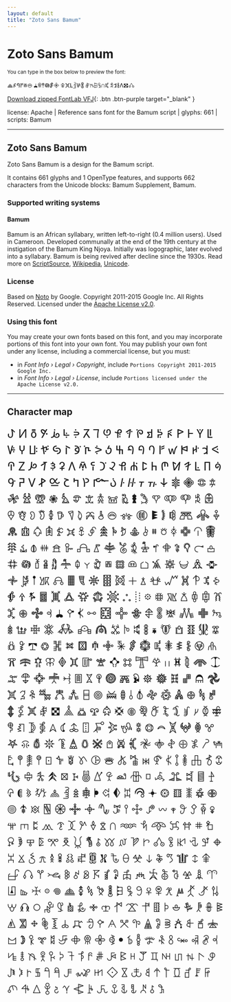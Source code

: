 ```yaml
---
layout: default
title: "Zoto Sans Bamum"
---
```


# Zoto Sans Bamum

<small>You can type in the box below to preview the font:</small>

<div contenteditable="true" class="texteditor" style="font-family: 'Zoto Sans Bamum';">
<p spellcheck="false">𖦺ꚯꛀꛂ𖡖𖠟 𖢇𖧶𖤣𖡎𖢯𖧷 𖦢𖣙ꛚ𖥌ꚴ𖢏 𖣮𖨅𖦿𖧀𖥵𖢱 𖠓ꛆ𖢴ꛎ𖣯𖦊</p>
</div>

[Download zipped FontLab VFJ](https://downgit.github.io/#/home?url=https://github.com/fontlabcom/getgo-fonts/blob/main/getgo-fonts/apache/zotosans/zotosans-bamum.vfj){: .btn .btn-purple target="_blank" }

license: Apache \| Reference sans font for the Bamum script \| glyphs: 661 \| scripts: Bamum

---


## Zoto Sans Bamum

Zoto Sans Bamum is a design for the Bamum script.

It contains 661 glyphs and 1 OpenType features, and supports 662 characters from the Unicode blocks: Bamum Supplement, Bamum.


### Supported writing systems


#### Bamum

Bamum is an African syllabary, written left-to-right (0.4 million users). Used in Cameroon. Developed communally at the end of the 19th century at the instigation of the Bamum King Njoya. Initially was logographic, later evolved into a syllabary. Bamum is being revived after decline since the 1930s. Read more on [ScriptSource](https://scriptsource.org/scr/Bamu), [Wikipedia](https://en.wikipedia.org/wiki/ISO_15924:Bamu), [Unicode](https://www.unicode.org/versions/Unicode13.0.0/ch19.pdf#G45398).


### License

Based on [Noto](https://github.com/notofonts) by Google. Copyright 2011-2015 Google Inc. All Rights Reserved. Licensed under the [Apache License v2.0](https://www.apache.org/licenses/LICENSE-2.0.txt).

### Using this font

You may create your own fonts based on this font, and you may incorporate portions of this font into your own font. You may publish your own font under any license, including a commercial license, but you must:

- in _Font Info › Legal › Copyright_, include `Portions Copyright 2011-2015 Google Inc.`
- in _Font Info › Legal › License_, include `Portions licensed under the Apache License v2.0.`


---

## Character map

<div style="font-family: 'Zoto Sans Bamum'; font-size: 2em;">
ꚠ ꚡ ꚢ ꚣ ꚤ ꚥ ꚦ ꚧ ꚨ ꚩ ꚪ ꚫ ꚬ ꚭ ꚮ ꚯ ꚰ ꚱ ꚲ ꚳ ꚴ ꚵ ꚶ ꚷ ꚸ ꚹ ꚺ ꚻ ꚼ ꚽ ꚾ ꚿ ꛀ ꛁ ꛂ ꛃ ꛄ ꛅ ꛆ ꛇ ꛈ ꛉ ꛊ ꛋ ꛌ ꛍ ꛎ ꛏ ꛐ ꛑ ꛒ ꛓ ꛔ ꛕ ꛖ ꛗ ꛘ ꛙ ꛚ ꛛ ꛜ ꛝ ꛞ ꛟ ꛠ ꛡ ꛢ ꛣ ꛤ ꛥ ꛰ ꛱ ꛲ ꛳ ꛴ ꛵ ꛶ ꛷ 𖠀 𖠁 𖠂 𖠃 𖠄 𖠅 𖠆 𖠇 𖠈 𖠉 𖠊 𖠋 𖠌 𖠍 𖠎 𖠏 𖠐 𖠑 𖠒 𖠓 𖠔 𖠕 𖠖 𖠗 𖠘 𖠙 𖠚 𖠛 𖠜 𖠝 𖠞 𖠟 𖠠 𖠡 𖠢 𖠣 𖠤 𖠥 𖠦 𖠧 𖠨 𖠩 𖠪 𖠫 𖠬 𖠭 𖠮 𖠯 𖠰 𖠱 𖠲 𖠳 𖠴 𖠵 𖠶 𖠷 𖠸 𖠹 𖠺 𖠻 𖠼 𖠽 𖠾 𖠿 𖡀 𖡁 𖡂 𖡃 𖡄 𖡅 𖡆 𖡇 𖡈 𖡉 𖡊 𖡋 𖡌 𖡍 𖡎 𖡏 𖡐 𖡑 𖡒 𖡓 𖡔 𖡕 𖡖 𖡗 𖡘 𖡙 𖡚 𖡛 𖡜 𖡝 𖡞 𖡟 𖡠 𖡡 𖡢 𖡣 𖡤 𖡥 𖡦 𖡧 𖡨 𖡩 𖡪 𖡫 𖡬 𖡭 𖡮 𖡯 𖡰 𖡱 𖡲 𖡳 𖡴 𖡵 𖡶 𖡷 𖡸 𖡹 𖡺 𖡻 𖡼 𖡽 𖡾 𖡿 𖢀 𖢁 𖢂 𖢃 𖢄 𖢅 𖢆 𖢇 𖢈 𖢉 𖢊 𖢋 𖢌 𖢍 𖢎 𖢏 𖢐 𖢑 𖢒 𖢓 𖢔 𖢕 𖢖 𖢗 𖢘 𖢙 𖢚 𖢛 𖢜 𖢝 𖢞 𖢟 𖢠 𖢡 𖢢 𖢣 𖢤 𖢥 𖢦 𖢧 𖢨 𖢩 𖢪 𖢫 𖢬 𖢭 𖢮 𖢯 𖢰 𖢱 𖢲 𖢳 𖢴 𖢵 𖢶 𖢷 𖢸 𖢹 𖢺 𖢻 𖢼 𖢽 𖢾 𖢿 𖣀 𖣁 𖣂 𖣃 𖣄 𖣅 𖣆 𖣇 𖣈 𖣉 𖣊 𖣋 𖣌 𖣍 𖣎 𖣏 𖣐 𖣑 𖣒 𖣓 𖣔 𖣕 𖣖 𖣗 𖣘 𖣙 𖣚 𖣛 𖣜 𖣝 𖣞 𖣟 𖣠 𖣡 𖣢 𖣣 𖣤 𖣥 𖣦 𖣧 𖣨 𖣩 𖣪 𖣫 𖣬 𖣭 𖣮 𖣯 𖣰 𖣱 𖣲 𖣳 𖣴 𖣵 𖣶 𖣷 𖣸 𖣹 𖣺 𖣻 𖣼 𖣽 𖣾 𖣿 𖤀 𖤁 𖤂 𖤃 𖤄 𖤅 𖤆 𖤇 𖤈 𖤉 𖤊 𖤋 𖤌 𖤍 𖤎 𖤏 𖤐 𖤑 𖤒 𖤓 𖤔 𖤕 𖤖 𖤗 𖤘 𖤙 𖤚 𖤛 𖤜 𖤝 𖤞 𖤟 𖤠 𖤡 𖤢 𖤣 𖤤 𖤥 𖤦 𖤧 𖤨 𖤩 𖤪 𖤫 𖤬 𖤭 𖤮 𖤯 𖤰 𖤱 𖤲 𖤳 𖤴 𖤵 𖤶 𖤷 𖤸 𖤹 𖤺 𖤻 𖤼 𖤽 𖤾 𖤿 𖥀 𖥁 𖥂 𖥃 𖥄 𖥅 𖥆 𖥇 𖥈 𖥉 𖥊 𖥋 𖥌 𖥍 𖥎 𖥏 𖥐 𖥑 𖥒 𖥓 𖥔 𖥕 𖥖 𖥗 𖥘 𖥙 𖥚 𖥛 𖥜 𖥝 𖥞 𖥟 𖥠 𖥡 𖥢 𖥣 𖥤 𖥥 𖥦 𖥧 𖥨 𖥩 𖥪 𖥫 𖥬 𖥭 𖥮 𖥯 𖥰 𖥱 𖥲 𖥳 𖥴 𖥵 𖥶 𖥷 𖥸 𖥹 𖥺 𖥻 𖥼 𖥽 𖥾 𖥿 𖦀 𖦁 𖦂 𖦃 𖦄 𖦅 𖦆 𖦇 𖦈 𖦉 𖦊 𖦋 𖦌 𖦍 𖦎 𖦏 𖦐 𖦑 𖦒 𖦓 𖦔 𖦕 𖦖 𖦗 𖦘 𖦙 𖦚 𖦛 𖦜 𖦝 𖦞 𖦟 𖦠 𖦡 𖦢 𖦣 𖦤 𖦥 𖦦 𖦧 𖦨 𖦩 𖦪 𖦫 𖦬 𖦭 𖦮 𖦯 𖦰 𖦱 𖦲 𖦳 𖦴 𖦵 𖦶 𖦷 𖦸 𖦹 𖦺 𖦻 𖦼 𖦽 𖦾 𖦿 𖧀 𖧁 𖧂 𖧃 𖧄 𖧅 𖧆 𖧇 𖧈 𖧉 𖧊 𖧋 𖧌 𖧍 𖧎 𖧏 𖧐 𖧑 𖧒 𖧓 𖧔 𖧕 𖧖 𖧗 𖧘 𖧙 𖧚 𖧛 𖧜 𖧝 𖧞 𖧟 𖧠 𖧡 𖧢 𖧣 𖧤 𖧥 𖧦 𖧧 𖧨 𖧩 𖧪 𖧫 𖧬 𖧭 𖧮 𖧯 𖧰 𖧱 𖧲 𖧳 𖧴 𖧵 𖧶 𖧷 𖧸 𖧹 𖧺 𖧻 𖧼 𖧽 𖧾 𖧿 𖨀 𖨁 𖨂 𖨃 𖨄 𖨅 𖨆 𖨇 𖨈 𖨉 𖨊 𖨋 𖨌 𖨍 𖨎 𖨏 𖨐 𖨑 𖨒 𖨓 𖨔 𖨕 𖨖 𖨗 𖨘 𖨙 𖨚 𖨛 𖨜 𖨝 𖨞 𖨟 𖨠 𖨡 𖨢 𖨣 𖨤 𖨥 𖨦 𖨧 𖨨 𖨩 𖨪 𖨫 𖨬 𖨭 𖨮 𖨯 𖨰 𖨱 𖨲 𖨳 𖨴 𖨵 𖨶 𖨷 𖨸
</div>

